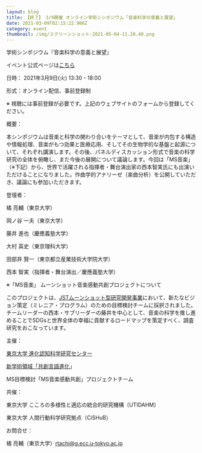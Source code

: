```yaml
---
layout: blog
title: 【終了】 3/9開催 オンライン学術シンポジウム「音楽科学の意義と展望」
date: 2021-03-09T02:15:22.906Z
category: event
thumbnail: /img/スクリーンショット-2021-05-04-11.20.40.png
---
```

学術シンポジウム『音楽科学の意義と展望』

イベント公式ページは[こちら](<https://sites.google.com/view/ecs-evolang-ms-sympo-2021>)

日時： 2021年3月9日(火) 13:30 - 18:00

形式：オンライン配信、事前登録制

※ 視聴には事前登録が必要です。上記のウェブサイトのフォームから登録してください。

概要：

本シンポジウムは音楽と科学の関わり合いをテーマとして、音楽が内包する構造や情報処理、音楽がもつ効果と医療応用、そしてその生物学的な基盤と起源について、それぞれ講演します。その後、パネルディスカッション形式で音楽の科学研究の全体を俯瞰し、また今後の展開について議論します。今回は「MS音楽」（※下記）から、世界で活躍される指揮者・舞台演出家の西本智実氏にも出演いただけることになりました。作曲学的アナリーゼ（楽曲分析）を公開していただき、議論にも参加いただきます。

登壇者：

橘 亮輔（東京大学）

岡ノ谷 一夫（東京大学）

藤井 進也（慶應義塾大学）

大村 英史（東京理科大学）

田部井 賢一（東京都立産業技術大学院大学）

西本 智実（指揮者・舞台演出／慶應義塾大学）

※「MS音楽」 ムーンショット音楽感動共創プロジェクトについて

このプロジェクトは、[JSTムーンショット型研究開発事業](<https://www.jst.go.jp/moonshot/program/millennia.html>)において、新たなビジョン策定（ミレニア・プログラム）のための目標検討チームに採択されました。チームリーダーの西本・サブリーダーの藤井を中心として、音楽の科学を推し進めることでSDGsと世界全体の幸福に貢献するロードマップを策定すべく、調査研究をおこなっています。

主催：

[東京大学 進化認知科学研究センター](<http://ecs.c.u-tokyo.ac.jp/wp/>)　[](http://ecs.c.u-tokyo.ac.jp/wp/)

[新学術領域「共創言語進化](<http://evolinguistics.net/>)」[](http://evolinguistics.net/)

MS目標検討「MS音楽感動共創」プロジェクトチーム

共催：

東京大学 こころの多様性と適応の統合的研究機構（UTIDAHM）

東京大学 人間行動科学研究拠点（CiSHuB）

お問合せ：

橘 亮輔（東京大学）rtachi@g.ecc.u-tokyo.ac.jp